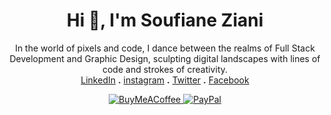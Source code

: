 <h1 align="center">Hi 👋, I'm Soufiane Ziani</h1>

  <p align="center">
    In the world of pixels and code, I dance between the realms of Full Stack Development and Graphic Design, sculpting digital landscapes with lines of code and strokes of creativity.
    <br/>
    <a href="https://linkedin.com/in/soufiane-ziani-675095232/">LinkedIn</a> <Strong>.</Strong>
    <a href="https://www.instagram.com/soufiane_ziani_romac/">instagram</a> <Strong>.</Strong>
    <a href="https://twitter.com/Soufiane_ZIIANI">Twitter</a> <Strong>.</Strong>
    <a href="https://www.facebook.com/SoufianeZiani2/">Facebook</a>
  </p>

  <p align="center">
    <a href="https://buymeacoffee.com/soufianeziani">
      <img src="https://img.shields.io/badge/Buy%20Me%20a%20Coffee-ffdd00?style=for-the-badge&logo=buy-me-a-coffee&logoColor=black" alt="BuyMeACoffee">
    </a>
    <a href="https://paypal.me/soufianeziani">
      <img src="https://img.shields.io/badge/PayPal-00457C?style=for-the-badge&logo=paypal&logoColor=white" alt="PayPal">
    </a>
  </p>
